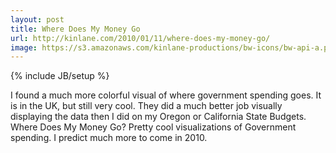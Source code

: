 ```yaml
---
layout: post
title: Where Does My Money Go
url: http://kinlane.com/2010/01/11/where-does-my-money-go/
image: https://s3.amazonaws.com/kinlane-productions/bw-icons/bw-api-a.png
---
```

{% include JB/setup %}
<p>
     I found a much more colorful visual of where government spending goes. It is in the UK, but still very cool. They did a much better job visually displaying the data then I did on my Oregon or California State Budgets. Where Does My Money Go? Pretty cool visualizations of Government spending. I predict much more to come in 2010.
</p>
